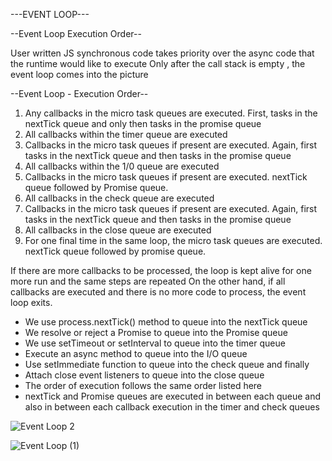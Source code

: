 ---EVENT LOOP---

--Event Loop Execution Order--

User written JS synchronous code takes priority over the async code that the 
runtime would like to execute
Only after the call stack is empty , the event loop comes into the picture

--Event Loop - Execution Order--
1. Any callbacks in the micro task queues are executed. First, tasks in the nextTick queue and
only then tasks in the promise queue
2. All callbacks within the timer queue are executed
3. Callbacks in the micro task queues if present are executed. Again, first tasks in the nextTick queue and then tasks in the promise queue
4. All callbacks within the 1/0 queue are executed
5. Callbacks in the micro task queues if present are executed. nextTick queue followed by
Promise queue.
6. All callbacks in the check queue are executed
7. Callbacks in the micro task queues if present are executed. Again, first tasks in the nextTick
queue and then tasks in the promise queue
8. All callbacks in the close queue are executed
9. For one final time in the same loop, the micro task queues are executed. nextTick queue
followed by promise queue.


If there are more callbacks to be processed, the loop is kept alive for one more run
and the same steps are repeated
On the other hand, if all callbacks are executed and there is no more code to
process, the event loop exits.

- We use process.nextTick() method to queue into the nextTick queue
- We resolve or reject a Promise to queue into the Promise queue
- We use setTimeout or setInterval to queue into the timer queue
- Execute an async method to queue into the I/O queue
- Use setImmediate function to queue into the check queue and finally
- Attach close event listeners to queue into the close queue
- The order of execution follows the same order listed here
- nextTick and Promise queues are executed in between each queue and also in between each
callback execution in the timer and check queues


![Event Loop 2](https://github.com/AbhishekPethe/NodeJS-CodeV/assets/82797230/f26a5840-8b82-4985-93ae-a770133bd3ea)



![Event Loop (1)](https://github.com/AbhishekPethe/NodeJS-CodeV/assets/82797230/6125a498-b655-4500-85c1-37d446c6f0cc)
